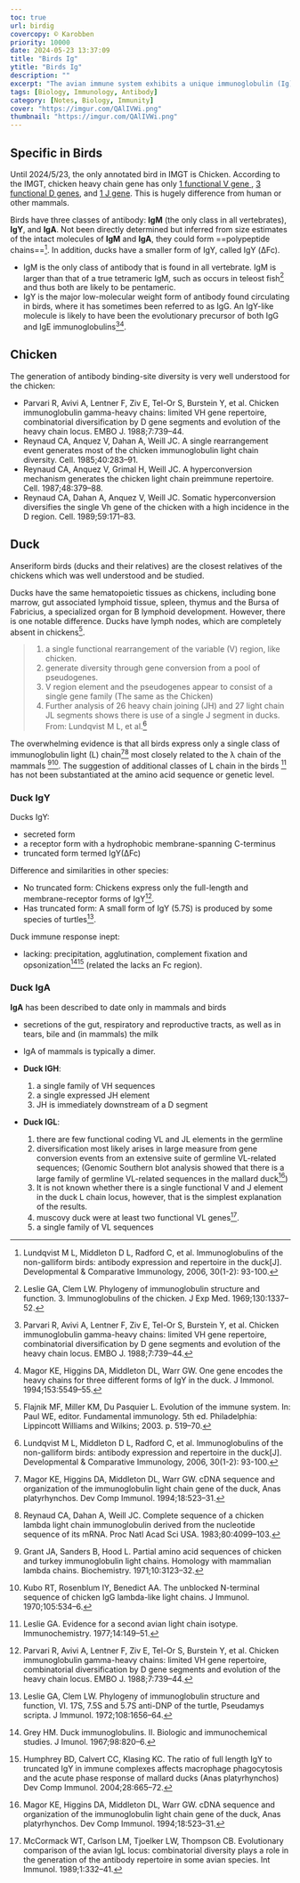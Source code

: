 ```yaml
---
toc: true
url: birdig
covercopy: © Karobben
priority: 10000
date: 2024-05-23 13:37:09
title: "Birds Ig"
ytitle: "Birds Ig"
description: ""
excerpt: "The avian immune system exhibits a unique immunoglobulin (Ig) system characterized by distinct features absent in other vertebrates. Birds possess a specialized IgY, which serves as the functional equivalent to mammalian IgG and IgE, but with significant structural and functional differences. Unlike mammalian systems, birds utilize a limited number of germline gene segments and rely on gene conversion within the bursa of Fabricius to generate antibody diversity. This mechanism allows for a rapid and diverse immune response, showcasing the evolutionary adaptation of birds to their ecological niches and pathogen challenges."
tags: [Biology, Immunology, Antibody]
category: [Notes, Biology, Immunity]
cover: "https://imgur.com/QAlIVWi.png"
thumbnail: "https://imgur.com/QAlIVWi.png"
---
```


## Specific in Birds

Until 2024/5/23, the only annotated bird in IMGT is Chicken. According to the IMGT, chicken heavy chain gene has only [1 functional V gene ](https://www.imgt.org/IMGTrepertoire/index.php?section=LocusGenes&repertoire=genetable&species=Chicken&group=IGHV), [3 functional D genes](https://www.imgt.org/IMGTrepertoire/index.php?section=LocusGenes&repertoire=genetable&species=Chicken&group=IGHV), and [1 J gene](https://www.imgt.org/IMGTrepertoire/index.php?section=LocusGenes&repertoire=genetable&species=Chicken&group=IGHJ). This is hugely difference from human or other mammals.

Birds have three classes of antibody: **IgM** (the only class in all vertebrates), **IgY**, and **IgA**. Not been directly determined but inferred from size estimates of the intact molecules of **IgM** and **IgA**, they could form ==polypeptide chains==[^Lundqvist_2006]. In addition, ducks have a smaller form of IgY, called IgY (ΔFc).

- IgM is the only class of antibody that is found in all vertebrate. IgM is larger than that of a true tetrameric IgM, such as occurs in teleost fish[^Leslie_69] and thus both are likely to be pentameric.
- IgY is the major low-molecular weight form of antibody found circulating in birds, where it has sometimes been referred to as IgG. An IgY-like molecule is likely to have been the evolutionary precursor of both IgG and IgE immunoglobulins[^Parvari_88][^Magor_94].

[^Parvari_88]: Parvari R, Avivi A, Lentner F, Ziv E, Tel-Or S, Burstein Y, et al. Chicken immunoglobulin gamma-heavy chains: limited VH gene repertoire, combinatorial diversification by D gene segments and evolution of the heavy chain locus. EMBO J. 1988;7:739–44.
[^Magor_94]: Magor KE, Higgins DA, Middleton DL, Warr GW. One gene encodes the heavy chains for three different forms of IgY in the duck. J Immonol. 1994;153:5549–55.
[^Leslie_69]: Leslie GA, Clem LW. Phylogeny of immunoglobulin structure and function. 3. Immunoglobulins of the chicken. J Exp Med. 1969;130:1337–52.

## Chicken

The generation of antibody binding-site diversity is very well understood for the chicken: 
- Parvari R, Avivi A, Lentner F, Ziv E, Tel-Or S, Burstein Y, et al. Chicken immunoglobulin gamma-heavy chains: limited VH gene repertoire, combinatorial diversification by D gene segments and evolution of the heavy chain locus. EMBO J. 1988;7:739–44.
- Reynaud CA, Anquez V, Dahan A, Weill JC. A single rearrangement event generates most of the chicken immunoglobulin light chain diversity. Cell. 1985;40:283–91.
- Reynaud CA, Anquez V, Grimal H, Weill JC. A hyperconversion mechanism generates the chicken light chain preimmune repertoire. Cell. 1987;48:379–88.
-  Reynaud CA, Dahan A, Anquez V, Weill JC. Somatic hyperconversion diversifies the single Vh gene of the chicken with a high incidence in the D region. Cell. 1989;59:171–83. 



## Duck

Anseriform birds (ducks and their relatives) are the closest relatives of the chickens which was well understood and be studied.

Ducks have the same hematopoietic tissues as chickens, including bone marrow, gut associated lymphoid tissue, spleen, thymus and the Bursa of Fabricius, a specialized organ for B lymphoid development. However, there is one notable difference. Ducks have lymph nodes, which are completely absent in chickens[^Flajnik_MF_03].

> 1. a single functional rearrangement of the variable (V) region, like chicken.
> 2. generate diversity through gene conversion from a pool of pseudogenes.
> 3. V region element and the pseudogenes appear to consist of a single gene family (The same as the Chicken)
> 4. Further analysis of 26 heavy chain joining (JH) and 27 light chain JL segments shows there is use of a single J segment in ducks.
> From: Lundqvist M L, et al.[^Lundqvist_2006]

The overwhelming evidence is that all birds express only a single class of immunoglobulin light (L) chain[^Magor_KE_94][^Reynaud_CA_83] most closely related to the λ chain of the mammals [^Grant_JA_97][^Kubo_RT_70]. The suggestion of additional classes of L chain in the birds [^Leslie_GA_77] has not been substantiated at the amino acid sequence or genetic level.

[^Magor_KE_94]: Magor KE, Higgins DA, Middleton DL, Warr GW. cDNA sequence and organization of the immunoglobulin light chain gene of the duck, Anas platyrhynchos. Dev Comp Immunol. 1994;18:523–31.
[^Reynaud_CA_83]: Reynaud CA, Dahan A, Weill JC. Complete sequence of a chicken lambda light chain immunoglobulin derived from the nucleotide sequence of its mRNA. Proc Natl Acad Sci USA. 1983;80:4099–103.
[^Grant_JA_97]: Grant JA, Sanders B, Hood L. Partial amino acid sequences of chicken and turkey immunoglobulin light chains. Homology with mammalian lambda chains. Biochemistry. 1971;10:3123–32.
[^Kubo_RT_70]: Kubo RT, Rosenblum IY, Benedict AA. The unblocked N-terminal sequence of chicken IgG lambda-like light chains. J Immunol. 1970;105:534–6.
[^Leslie_GA_77]: Leslie GA. Evidence for a second avian light chain isotype. Immunochemistry. 1977;14:149–51.

### Duck IgY

Ducks IgY:
  - secreted form
  - a receptor form with a hydrophobic membrane-spanning C-terminus
  - truncated form termed IgY(ΔFc)

Difference and similarities in other species:
  - No truncated form: Chickens express only the full-length and membrane-receptor forms of IgY[^Parvari_88].
  - Has truncated form: A small form of IgY (5.7S) is produced by some species of turtles[^Leslie_72].

Duck immune response inept:
  - lacking: precipitation, agglutination, complement fixation and opsonization[^Grey_67][^Humphrey_04] (related the lacks an Fc region).

[^Grey_67]: Grey HM. Duck immunoglobulins. II. Biologic and immunochemical studies. J Imunol. 1967;98:820–6.
[^Humphrey_04]: Humphrey BD, Calvert CC, Klasing KC. The ratio of full length IgY to truncated IgY in immune complexes affects macrophage phagocytosis and the acute phase response of mallard ducks (Anas platyrhynchos) Dev Comp Immunol. 2004;28:665–72.
[^Leslie_72]: Leslie GA, Clem LW. Phylogeny of immunoglobulin structure and function, VI. 17S, 7.5S and 5.7S anti-DNP of the turtle, Pseudamys scripta. J Immunol. 1972;108:1656–64.
[^Parvari_88]: Parvari R, Avivi A, Lentner F, Ziv E, Tel-Or S, Burstein Y, et al. Chicken immunoglobulin gamma-heavy chains: limited VH gene repertoire, combinatorial diversification by D gene segments and evolution of the heavy chain locus. EMBO J. 1988;7:739–44. 

[^Lundqvist_2006]: Lundqvist M L, Middleton D L, Radford C, et al. Immunoglobulins of the non-galliform birds: antibody expression and repertoire in the duck[J]. Developmental & Comparative Immunology, 2006, 30(1-2): 93-100.

[^Flajnik_MF_03]: Flajnik MF, Miller KM, Du Pasquier L. Evolution of the immune system. In: Paul WE, editor. Fundamental immunology. 5th ed. Philadelphia: Lippincott Williams and Wilkins; 2003. p. 519–70.


### Duck IgA

**IgA** has been described to date only in mammals and birds
- secretions of the gut, respiratory and reproductive tracts, as well as in tears, bile and (in mammals) the milk
- IgA of mammals is typically a dimer.


- **Duck IGH**:
  1. a single family of VH sequences
  2. a single expressed JH element
  3. JH is immediately downstream of a D segment
- **Duck IGL**:
  1. there are few functional coding VL and JL elements in the germline
  2. diversification most likely arises in large measure from gene conversion events from an extensive suite of germline VL-related sequences; (Genomic Southern blot analysis showed that there is a large family of germline VL-related sequences in the mallard duck[^Magor_KE_94])
  3. It is not known whether there is a single functional V and J element in the duck L chain locus, however, that is the simplest explanation of the results.
  4. muscovy duck were at least two functional VL genes[^McCormack_WT_89].
  5. a single family of VL sequences


[^McCormack_WT_89]: McCormack WT, Carlson LM, Tjoelker LW, Thompson CB. Evolutionary comparison of the avian IgL locus: combinatorial diversity plays a role in the generation of the antibody repertoire in some avian species. Int Immunol. 1989;1:332–41.

<style>
pre {
  background-color:#38393d;
  color: #5fd381;
}
</style>
